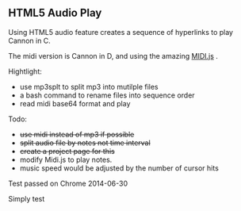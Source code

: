 HTML5 Audio Play
--------------------

Using HTML5 audio feature creates a sequence of hyperlinks to play Cannon in C.

The midi version is Cannon in D, and using the amazing [MIDI.js](https://github.com/mudcube/MIDI.js) .

Hightlight:
* use mp3splt to split mp3 into mutilple files
* a bash command to rename files into sequence order
* read midi base64 format and play

Todo:
* ~~use midi instead of mp3 if possible~~
* ~~split audio file by notes not time interval~~
* ~~create a project page for this~~
* modify Midi.js to play notes.
* music speed would be adjusted by the number of cursor hits

Test passed on Chrome 2014-06-30

Simply test
